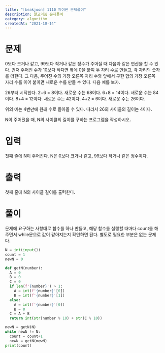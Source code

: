```yaml
---
title: "[beakjoon] 1110 파이썬 문제풀이"
description: 알고리즘 문제풀이
category: algorithm
createdAt: "2021-10-14"
---
```


# 문제

0보다 크거나 같고, 99보다 작거나 같은 정수가 주어질 때 다음과 같은 연산을 할 수 있다. 먼저 주어진 수가 10보다 작다면 앞에 0을 붙여 두 자리 수로 만들고, 각 자리의 숫자를 더한다. 그 다음, 주어진 수의 가장 오른쪽 자리 수와 앞에서 구한 합의 가장 오른쪽 자리 수를 이어 붙이면 새로운 수를 만들 수 있다. 다음 예를 보자.

26부터 시작한다. 2+6 = 8이다. 새로운 수는 68이다. 6+8 = 14이다. 새로운 수는 84이다. 8+4 = 12이다. 새로운 수는 42이다. 4+2 = 6이다. 새로운 수는 26이다.

위의 예는 4번만에 원래 수로 돌아올 수 있다. 따라서 26의 사이클의 길이는 4이다.

N이 주어졌을 때, N의 사이클의 길이를 구하는 프로그램을 작성하시오.

# 입력

첫째 줄에 N이 주어진다. N은 0보다 크거나 같고, 99보다 작거나 같은 정수이다.

# 출력

첫째 줄에 N의 사이클 길이를 출력한다.

# 풀이

문제에 요구하는 사항대로 함수를 하나 만들고, 해당 함수를 실행할 때마다 count를 해주면서 while문으로 값이 같아지는지 확인하면 된다. 별도로 필요한 부분은 없는 문제다.

```python
N = int(input())
count = 1
newN = 0

def getN(number):
  A = 0
  B = 0
  C = 0
  if len(f'{number}') > 1:
    A = int(f'{number}'[0])
    B = int(f'{number}'[1])
  else:
    A = int(f'{number}'[0])
    B = 0
  C = A + B
  return int(str(number % 10) + str(C % 10))

newN = getN(N)
while newN != N:
  count = count+1
  newN = getN(newN)
print(count)
```
